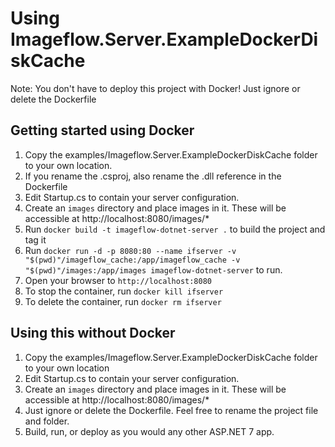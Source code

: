 # Using Imageflow.Server.ExampleDockerDiskCache

Note: You don't have to deploy this project with Docker! Just ignore or delete the Dockerfile 

## Getting started using Docker

1. Copy the examples/Imageflow.Server.ExampleDockerDiskCache folder to your own location.
2. If you rename the .csproj, also rename the .dll reference in the Dockerfile
3. Edit Startup.cs to contain your server configuration.
4. Create an `images` directory and place images in it. These will be accessible at http://localhost:8080/images/*
5. Run `docker build -t imageflow-dotnet-server .` to build the project and tag it
6. Run `docker run -d -p 8080:80 --name ifserver -v "$(pwd)"/imageflow_cache:/app/imageflow_cache -v "$(pwd)"/images:/app/images imageflow-dotnet-server` to run.
7. Open your browser to `http://localhost:8080`
8. To stop the container, run `docker kill ifserver`
9. To delete the container, run  `docker rm ifserver`

## Using this without Docker

1. Copy the examples/Imageflow.Server.ExampleDockerDiskCache folder to your own location
2. Edit Startup.cs to contain your server configuration.
3. Create an `images` directory and place images in it. These will be accessible at http://localhost:8080/images/*
4. Just ignore or delete the Dockerfile. Feel free to rename the project file and folder.
5. Build, run, or deploy as you would any other ASP.NET 7 app.

